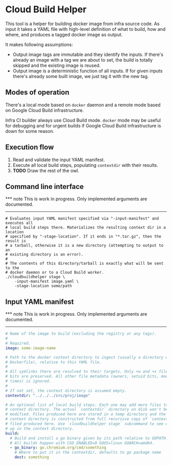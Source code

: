 Cloud Build Helper
==================

This tool is a helper for building docker image from infra source code. As input
it takes a YAML file with high-level definition of what to build, how and where,
and produces a tagged docker image as output.

It makes following assumptions:
  * Output image tags are immutable and they identify the inputs. If there's
    already an image with a tag we are about to set, the build is totally
    skipped and the existing image is reused.
  * Output image is a deterministic function of all inputs. If for given inputs
    there's already some built image, we just tag it with the new tag.


Modes of operation
------------------

There's a local mode based on `docker` daemon and a remote mode based on
Google Cloud Build infrastructure.

Infra CI builder always use Cloud Build mode. `docker` mode may be useful
for debugging and for urgent builds if Google Cloud Build infrastructure is
down for some reason.


Execution flow
--------------

  1. Read and validate the input YAML manifest.
  2. Execute all local build steps, populating `contextdir` with their results.
  3. **TODO** Draw the rest of the owl.


Command line interface
----------------------

*** note
This is work in progress. Only implemented arguments are documented.
***

```shell
# Evaluates input YAML manifest specified via "-input-manifest" and executes all
# local build steps there. Materializes the resulting context dir in a location
# specified by "-stage-location". If it ends in "*.tar.gz", then the result is
# a tarball, otherwise it is a new directory (attempting to output to an
# existing directory is an error).
#
# The contents of this directory/tarball is exactly what will be sent to the
# docker daemon or to a Cloud Build worker.
./cloudbuildhelper stage \
    -input-manifest image.yaml \
    -stage-location some/path
```


Input YAML manifest
-------------------

*** note
This is work in progress. Only implemented arguments are documented.
***

```yaml
# Name of the image to build (excluding the registry or any tags).
#
# Required.
image: some-image-name

# Path to the docker context directory to ingest (usually a directory with
# Dockerfile), relative to this YAML file.
#
# All symlinks there are resolved to their targets. Only +w and +x file mode
# bits are preserved. All other file metadata (owners, setuid bits, modification
# times) is ignored.
#
# If not set, the context directory is assumed empty.
contextdir: "../../../src/proj/image"

# An optional list of local build steps. Each one may add more files to the
# context directory. The actual `contextdir` directory on disk won't be
# modified. Files produced here are stored in a temp directory and the final
# context directory is constructed from full recursive copy of `contextdir` and
# filed produced here. Use `cloudbuildhelper stage` subcommand to see what ends
# up in the context directory.
build:
  # Build and install a go binary given by its path relative to GOPATH.
  # All builds happen with CGO_ENABLED=0 GOOS=linux GOARCH=amd64.
  - go_binary: go.chromium.org/cmd/something
    # Where to put it in the contextdir, defaults to go package name
    dest: something
```
